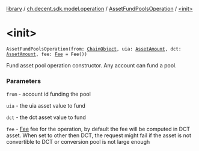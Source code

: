[library](../../index.md) / [ch.decent.sdk.model.operation](../index.md) / [AssetFundPoolsOperation](index.md) / [&lt;init&gt;](./-init-.md)

# &lt;init&gt;

`AssetFundPoolsOperation(from: `[`ChainObject`](../../ch.decent.sdk.model/-chain-object/index.md)`, uia: `[`AssetAmount`](../../ch.decent.sdk.model/-asset-amount/index.md)`, dct: `[`AssetAmount`](../../ch.decent.sdk.model/-asset-amount/index.md)`, fee: `[`Fee`](../../ch.decent.sdk.model/-fee/index.md)` = Fee())`

Fund asset pool operation constructor. Any account can fund a pool.

### Parameters

`from` - account id funding the pool

`uia` - the uia asset value to fund

`dct` - the dct asset value to fund

`fee` - [Fee](../../ch.decent.sdk.model/-fee/index.md) fee for the operation, by default the fee will be computed in DCT asset.
When set to other then DCT, the request might fail if the asset is not convertible to DCT or conversion pool is not large enough
